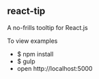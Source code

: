 ## react-tip

A no-frills tooltip for React.js

To view examples
 - $ npm install
 - $ gulp
 - open http://localhost:5000
